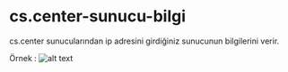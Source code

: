 # cs.center-sunucu-bilgi
cs.center sunucularından ip adresini girdiğiniz sunucunun bilgilerini verir.

Örnek : 
![alt text](https://i.hizliresim.com/bkz8s6.png)
